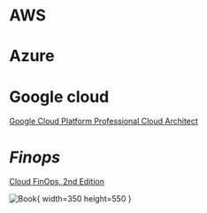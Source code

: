 # AWS

# Azure

# Google cloud

[Google Cloud Platform Professional Cloud Architect](https://learning.oreilly.com/course/google-cloud-platform/9780138041106/)

# ***Finops***

[Cloud FinOps, 2nd Edition](https://learning.oreilly.com/library/view/cloud-finops-2nd/9781492098348/)

![Book](https://learning.oreilly.com/api/v2/epubs/urn:orm:book:9781492098348/files/assets/cover.png){ width=350 height=550 }

